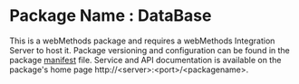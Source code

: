 # Package Name : DataBase
This is a webMethods package and requires a webMethods Integration Server to host it. Package versioning and configuration can be found in the package [manifest](./DataBase/manifest.v3) file. Service and API documentation is available on the package's home page http://&lt;server&gt;:&lt;port&gt;/&lt;packagename>.